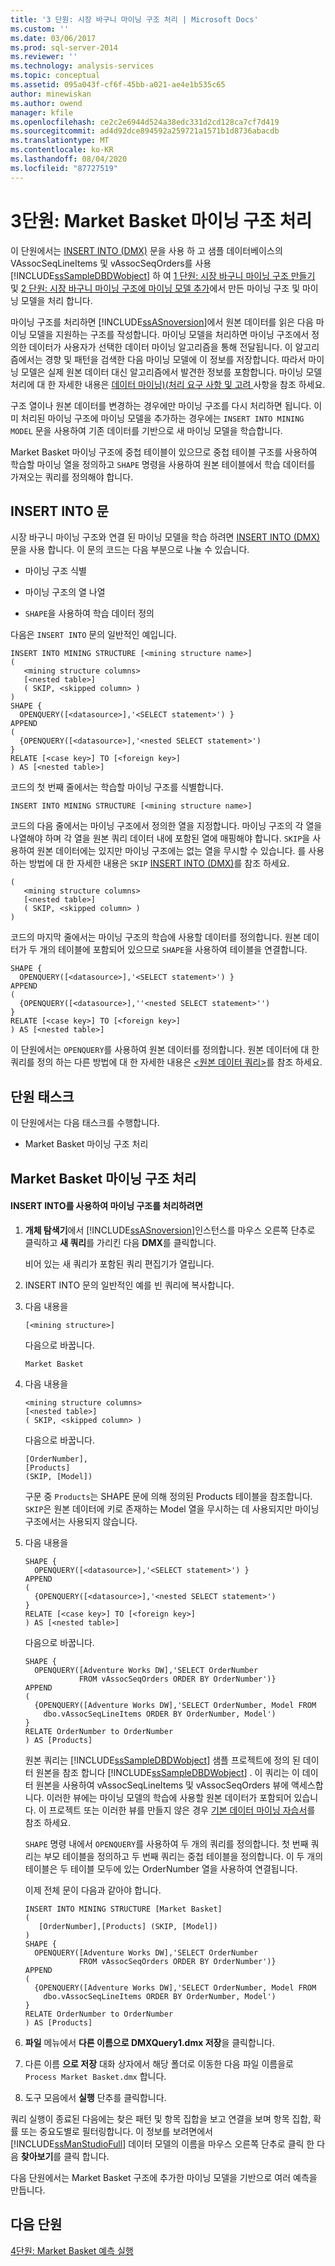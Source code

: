 ```yaml
---
title: '3 단원: 시장 바구니 마이닝 구조 처리 | Microsoft Docs'
ms.custom: ''
ms.date: 03/06/2017
ms.prod: sql-server-2014
ms.reviewer: ''
ms.technology: analysis-services
ms.topic: conceptual
ms.assetid: 095a043f-cf6f-45bb-a021-ae4e1b535c65
author: minewiskan
ms.author: owend
manager: kfile
ms.openlocfilehash: ce2c2e6944d524a38edc331d2cd128ca7cf7d419
ms.sourcegitcommit: ad4d92dce894592a259721a1571b1d8736abacdb
ms.translationtype: MT
ms.contentlocale: ko-KR
ms.lasthandoff: 08/04/2020
ms.locfileid: "87727519"
---
```

# <a name="lesson-3-processing-the-market-basket-mining-structure"></a>3단원: Market Basket 마이닝 구조 처리
  이 단원에서는 [INSERT INTO &#40;DMX&#41;](/sql/dmx/insert-into-dmx) 문을 사용 하 고 샘플 데이터베이스의 VAssocSeqLineItems 및 vAssocSeqOrders를 사용 [!INCLUDE[ssSampleDBDWobject](../includes/sssampledbdwobject-md.md)] 하 여 [1 단원: 시장 바구니 마이닝 구조 만들기](../../2014/tutorials/lesson-1-creating-the-market-basket-mining-structure.md) 및 [2 단원: 시장 바구니 마이닝 구조에 마이닝 모델 추가](../../2014/tutorials/lesson-2-adding-mining-models-to-the-market-basket-mining-structure.md)에서 만든 마이닝 구조 및 마이닝 모델을 처리 합니다.  
  
 마이닝 구조를 처리하면 [!INCLUDE[ssASnoversion](../includes/ssasnoversion-md.md)]에서 원본 데이터를 읽은 다음 마이닝 모델을 지원하는 구조를 작성합니다. 마이닝 모델을 처리하면 마이닝 구조에서 정의한 데이터가 사용자가 선택한 데이터 마이닝 알고리즘을 통해 전달됩니다. 이 알고리즘에서는 경향 및 패턴을 검색한 다음 마이닝 모델에 이 정보를 저장합니다. 따라서 마이닝 모델은 실제 원본 데이터 대신 알고리즘에서 발견한 정보를 포함합니다. 마이닝 모델 처리에 대 한 자세한 내용은 [데이터 마이닝&#41;&#40;처리 요구 사항 및 고려 ](../../2014/analysis-services/data-mining/processing-requirements-and-considerations-data-mining.md)사항을 참조 하세요.  
  
 구조 열이나 원본 데이터를 변경하는 경우에만 마이닝 구조를 다시 처리하면 됩니다. 이미 처리된 마이닝 구조에 마이닝 모델을 추가하는 경우에는 `INSERT INTO MINING MODEL` 문을 사용하여 기존 데이터를 기반으로 새 마이닝 모델을 학습합니다.  
  
 Market Basket 마이닝 구조에 중첩 테이블이 있으므로 중첩 테이블 구조를 사용하여 학습할 마이닝 열을 정의하고 `SHAPE` 명령을 사용하여 원본 테이블에서 학습 데이터를 가져오는 쿼리를 정의해야 합니다.  
  
## <a name="insert-into-statement"></a>INSERT INTO 문  
 시장 바구니 마이닝 구조와 연결 된 마이닝 모델을 학습 하려면 [INSERT INTO &#40;DMX&#41;](/sql/dmx/insert-into-dmx) 문을 사용 합니다. 이 문의 코드는 다음 부분으로 나눌 수 있습니다.  
  
-   마이닝 구조 식별  
  
-   마이닝 구조의 열 나열  
  
-   `SHAPE`을 사용하여 학습 데이터 정의  
  
 다음은 `INSERT INTO` 문의 일반적인 예입니다.  
  
```  
INSERT INTO MINING STRUCTURE [<mining structure name>]  
(  
   <mining structure columns>  
   [<nested table>]  
   ( SKIP, <skipped column> )  
)  
SHAPE {  
  OPENQUERY([<datasource>],'<SELECT statement>') }  
APPEND  
(   
  {OPENQUERY([<datasource>],'<nested SELECT statement>')  
}  
RELATE [<case key>] TO [<foreign key>]  
) AS [<nested table>]  
```  
  
 코드의 첫 번째 줄에서는 학습할 마이닝 구조를 식별합니다.  
  
```  
INSERT INTO MINING STRUCTURE [<mining structure name>]  
```  
  
 코드의 다음 줄에서는 마이닝 구조에서 정의한 열을 지정합니다. 마이닝 구조의 각 열을 나열해야 하며 각 열을 원본 쿼리 데이터 내에 포함된 열에 매핑해야 합니다. `SKIP`을 사용하여 원본 데이터에는 있지만 마이닝 구조에는 없는 열을 무시할 수 있습니다. 를 사용 하는 방법에 대 한 자세한 내용은 `SKIP` [INSERT INTO &#40;DMX&#41;](/sql/dmx/insert-into-dmx)를 참조 하세요.  
  
```  
(  
   <mining structure columns>  
   [<nested table>]  
   ( SKIP, <skipped column> )  
)  
```  
  
 코드의 마지막 줄에서는 마이닝 구조의 학습에 사용할 데이터를 정의합니다. 원본 데이터가 두 개의 테이블에 포함되어 있으므로 `SHAPE`을 사용하여 테이블을 연결합니다.  
  
```  
SHAPE {  
  OPENQUERY([<datasource>],'<SELECT statement>') }  
APPEND  
(   
  {OPENQUERY([<datasource>],''<nested SELECT statement>'')  
}  
RELATE [<case key>] TO [<foreign key>]  
) AS [<nested table>]  
```  
  
 이 단원에서는 `OPENQUERY`를 사용하여 원본 데이터를 정의합니다. 원본 데이터에 대 한 쿼리를 정의 하는 다른 방법에 대 한 자세한 내용은 [&#60;원본 데이터 쿼리&#62;](/sql/dmx/source-data-query)를 참조 하세요.  
  
## <a name="lesson-tasks"></a>단원 태스크  
 이 단원에서는 다음 태스크를 수행합니다.  
  
-   Market Basket 마이닝 구조 처리  
  
## <a name="processing-the-market-basket-mining-structure"></a>Market Basket 마이닝 구조 처리  
  
#### <a name="to-process-the-mining-structure-by-using-insert-into"></a>INSERT INTO를 사용하여 마이닝 구조를 처리하려면  
  
1.  **개체 탐색기**에서 [!INCLUDE[ssASnoversion](../includes/ssasnoversion-md.md)]인스턴스를 마우스 오른쪽 단추로 클릭하고 **새 쿼리**를 가리킨 다음 **DMX**를 클릭합니다.  
  
     비어 있는 새 쿼리가 포함된 쿼리 편집기가 열립니다.  
  
2.  INSERT INTO 문의 일반적인 예를 빈 쿼리에 복사합니다.  
  
3.  다음 내용을  
  
    ```  
    [<mining structure>]  
    ```  
  
     다음으로 바꿉니다.  
  
    ```  
    Market Basket  
    ```  
  
4.  다음 내용을  
  
    ```  
    <mining structure columns>  
    [<nested table>]  
    ( SKIP, <skipped column> )  
    ```  
  
     다음으로 바꿉니다.  
  
    ```  
    [OrderNumber],  
    [Products]   
    (SKIP, [Model])  
    ```  
  
     구문 중 `Products`는 SHAPE 문에 의해 정의된 Products 테이블을 참조합니다. `SKIP`은 원본 데이터에 키로 존재하는 Model 열을 무시하는 데 사용되지만 마이닝 구조에서는 사용되지 않습니다.  
  
5.  다음 내용을  
  
    ```  
    SHAPE {  
      OPENQUERY([<datasource>],'<SELECT statement>') }  
    APPEND  
    (   
      {OPENQUERY([<datasource>],'<nested SELECT statement>')  
    }  
    RELATE [<case key>] TO [<foreign key>]  
    ) AS [<nested table>]  
    ```  
  
     다음으로 바꿉니다.  
  
    ```  
    SHAPE {  
      OPENQUERY([Adventure Works DW],'SELECT OrderNumber  
                FROM vAssocSeqOrders ORDER BY OrderNumber')}  
    APPEND  
    (   
      {OPENQUERY([Adventure Works DW],'SELECT OrderNumber, Model FROM   
        dbo.vAssocSeqLineItems ORDER BY OrderNumber, Model')  
    }  
    RELATE OrderNumber to OrderNumber   
    ) AS [Products]  
    ```  
  
     원본 쿼리는 [!INCLUDE[ssSampleDBDWobject](../includes/sssampledbdwobject-md.md)] 샘플 프로젝트에 정의 된 데이터 원본을 참조 합니다 [!INCLUDE[ssSampleDBDWobject](../includes/sssampledbdwobject-md.md)] . 이 쿼리는 이 데이터 원본을 사용하여 vAssocSeqLineItems 및 vAssocSeqOrders 뷰에 액세스합니다. 이러한 뷰에는 마이닝 모델의 학습에 사용할 원본 데이터가 포함되어 있습니다. 이 프로젝트 또는 이러한 뷰를 만들지 않은 경우 [기본 데이터 마이닝 자습서](../../2014/tutorials/basic-data-mining-tutorial.md)를 참조 하세요.  
  
     `SHAPE` 명령 내에서 `OPENQUERY`를 사용하여 두 개의 쿼리를 정의합니다. 첫 번째 쿼리는 부모 테이블을 정의하고 두 번째 쿼리는 중첩 테이블을 정의합니다. 이 두 개의 테이블은 두 테이블 모두에 있는 OrderNumber 열을 사용하여 연결됩니다.  
  
     이제 전체 문이 다음과 같아야 합니다.  
  
    ```  
    INSERT INTO MINING STRUCTURE [Market Basket]  
    (  
       [OrderNumber],[Products] (SKIP, [Model])  
    )  
    SHAPE {  
      OPENQUERY([Adventure Works DW],'SELECT OrderNumber  
                FROM vAssocSeqOrders ORDER BY OrderNumber')}  
    APPEND  
    (   
      {OPENQUERY([Adventure Works DW],'SELECT OrderNumber, Model FROM   
        dbo.vAssocSeqLineItems ORDER BY OrderNumber, Model')  
    }  
    RELATE OrderNumber to OrderNumber   
    ) AS [Products]  
    ```  
  
6.  **파일** 메뉴에서 **다른 이름으로 DMXQuery1.dmx 저장**을 클릭합니다.  
  
7.  다른 이름 **으로 저장** 대화 상자에서 해당 폴더로 이동한 다음 파일 이름을로 `Process Market Basket.dmx` 합니다.  
  
8.  도구 모음에서 **실행** 단추를 클릭합니다.  
  
 쿼리 실행이 종료된 다음에는 찾은 패턴 및 항목 집합을 보고 연결을 보며 항목 집합, 확률 또는 중요도별로 필터링합니다. 이 정보를 보려면에서 [!INCLUDE[ssManStudioFull](../includes/ssmanstudiofull-md.md)] 데이터 모델의 이름을 마우스 오른쪽 단추로 클릭 한 다음 **찾아보기**를 클릭 합니다.  
  
 다음 단원에서는 Market Basket 구조에 추가한 마이닝 모델을 기반으로 여러 예측을 만듭니다.  
  
## <a name="next-lesson"></a>다음 단원  
 [4단원: Market Basket 예측 실행](../../2014/tutorials/lesson-4-executing-market-basket-predictions.md)  
  
  
